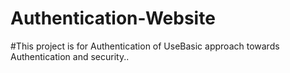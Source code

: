 # Authentication-Website
#This project is for Authentication of UseBasic approach towards Authentication and security..
